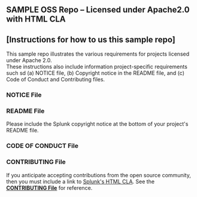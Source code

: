 ## SAMPLE OSS Repo – Licensed under Apache2.0 with HTML CLA

## [Instructions for how to us this sample repo]

This sample repo illustrates the various requirements for projects licensed under Apache 2.0.  
These instructions also include information project-specific requirements such sd (a) NOTICE file, 
(b) Copyright notice in the README file, and (c) Code of Conduct and Contributing files.

### NOTICE File



### README File

Please include the Splunk copyright notice at the bottom of your project's README file.

### CODE OF CONDUCT File

### CONTRIBUTING File

If you anticipate accepting contributions from the open source community, then you must include a link to [Splunk's HTML CLA](https://www.splunk.com/en_us/form/contributions.html).  See the [**CONTRIBUTING File**](https://github.com/mbunda-splunk/SAMPLE-OSS-Repo-Apache2.0-with-HTML-CLA/blob/main/CONTRIBUTING.md) for reference.
 
